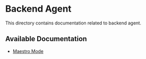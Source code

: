 # Backend Agent

This directory contains documentation related to backend agent.

## Available Documentation

- [Maestro Mode](./Maestro-mode.md)

